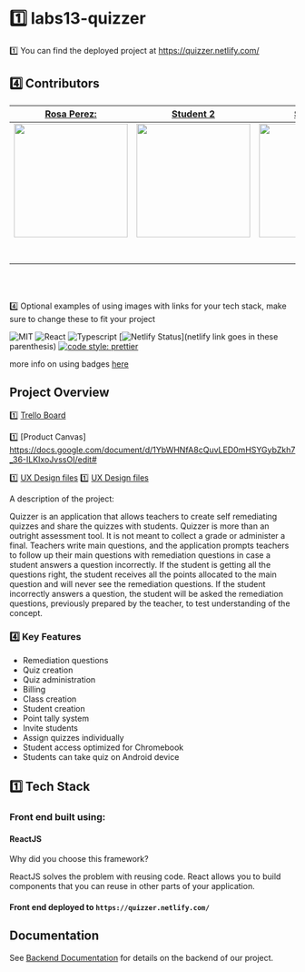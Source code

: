 # 1️⃣ labs13-quizzer

1️⃣ You can find the deployed project at https://quizzer.netlify.com/

## 4️⃣ Contributors

|                                       [Rosa Perez:](https://github.com/paintedlbird7)                                        |                                       [Student 2](https://github.com/)                                        |                                       [Student 3](https://github.com/)                                        |                                       [Student 4](https://github.com/)                                        |                                       [Student 5](https://github.com/)                                        |
| :-----------------------------------------------------------------------------------------------------------: | :-----------------------------------------------------------------------------------------------------------: | :-----------------------------------------------------------------------------------------------------------: | :-----------------------------------------------------------------------------------------------------------: | :-----------------------------------------------------------------------------------------------------------: |
|                      [<img src="https://www.dalesjewelers.com/wp-content/uploads/2018/10/placeholder-silhouette-female.png" width = "200" />](https://github.com/)                       |                      [<img src="https://www.dalesjewelers.com/wp-content/uploads/2018/10/placeholder-silhouette-male.png" width = "200" />](https://github.com/)                       |                      [<img src="https://www.dalesjewelers.com/wp-content/uploads/2018/10/placeholder-silhouette-male.png" width = "200" />](https://github.com/)                       |                      [<img src="https://www.dalesjewelers.com/wp-content/uploads/2018/10/placeholder-silhouette-male.png" width = "200" />](https://github.com/)                       |                      [<img src="https://www.dalesjewelers.com/wp-content/uploads/2018/10/placeholder-silhouette-male.png" width = "200" />](https://github.com/)                       |
|                 [<img src="https://github.com/favicon.ico" width="15"> ](https://github.com/)                 |            [<img src="https://github.com/favicon.ico" width="15"> ](https://github.com/honda0306)             |           [<img src="https://github.com/favicon.ico" width="15"> ](https://github.com/Mister-Corn)            |          [<img src="https://github.com/favicon.ico" width="15"> ](https://github.com/NandoTheessen)           |            [<img src="https://github.com/favicon.ico" width="15"> ](https://github.com/wvandolah)             |
| [ <img src="https://static.licdn.com/sc/h/al2o9zrvru7aqj8e1x2rzsrca" width="15"> ](https://www.linkedin.com/) | [ <img src="https://static.licdn.com/sc/h/al2o9zrvru7aqj8e1x2rzsrca" width="15"> ](https://www.linkedin.com/) | [ <img src="https://static.licdn.com/sc/h/al2o9zrvru7aqj8e1x2rzsrca" width="15"> ](https://www.linkedin.com/) | [ <img src="https://static.licdn.com/sc/h/al2o9zrvru7aqj8e1x2rzsrca" width="15"> ](https://www.linkedin.com/) | [ <img src="https://static.licdn.com/sc/h/al2o9zrvru7aqj8e1x2rzsrca" width="15"> ](https://www.linkedin.com/) |

<br>
<br>

4️⃣ Optional examples of using images with links for your tech stack, make sure to change these to fit your project

![MIT](https://img.shields.io/packagist/l/doctrine/orm.svg)
![React](https://img.shields.io/badge/react-v16.7.0--alpha.2-blue.svg)
![Typescript](https://img.shields.io/npm/types/typescript.svg?style=flat)
[![Netlify Status](https://api.netlify.com/api/v1/badges/b5c4db1c-b10d-42c3-b157-3746edd9e81d/deploy-status)](netlify link goes in these parenthesis)
[![code style: prettier](https://img.shields.io/badge/code_style-prettier-ff69b4.svg?style=flat-square)](https://github.com/prettier/prettier)

more info on using badges [here](https://github.com/badges/shields)

## Project Overview

1️⃣ [Trello Board](https://trello.com/b/L4vX6uQG/labs13-quizzer)

1️⃣ [Product Canvas] https://docs.google.com/document/d/1YbWHNfA8cQuvLED0mHSYGybZkh7_36-ILKIxoJvssOI/edit#

1️⃣ [UX Design files](https://projects.invisionapp.com/share/ERSB2P3YU9M#/screens) 
1️⃣ [UX Design files](https://projects.invisionapp.com/share/ENSB2PMF6G4#/screens) 


 A description of the project:

Quizzer is an application that allows teachers to create self remediating quizzes and share the quizzes with students. Quizzer is more than an outright assessment tool. It is not meant to collect a grade or administer a final.  Teachers write main questions, and the application prompts teachers to follow up their main questions with remediation questions in case a student answers a question incorrectly.  If the student is getting all the questions right, the student receives all the points allocated to the main question and will never see the remediation questions.  If the student incorrectly answers a question, the student will be asked the remediation questions, previously prepared by the teacher, to test understanding of the concept.

### 4️⃣ Key Features

-    Remediation questions
-    Quiz creation
-    Quiz administration
-    Billing
-    Class creation
-    Student creation
-    Point tally system
-    Invite students
-    Assign quizzes individually
-    Student access optimized for Chromebook
-    Students can take quiz on Android device

## 1️⃣ Tech Stack

### Front end built using:

#### ReactJS

Why did you choose this framework?

ReactJS solves the problem with reusing code. React allows you to build components that you can reuse in other parts of your application. 


#### Front end deployed to `https://quizzer.netlify.com/`

## Documentation

See [Backend Documentation](_https://github.com/labs13-quizzer/back-end/blob/master/README.md_) for details on the backend of our project.

